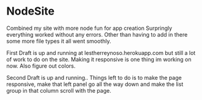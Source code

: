 NodeSite
========

Combined my site with more node fun for app creation
Surpringly everything worked without any errors. Other than having to add in there some more file types it all went smoothly.

First Draft is up and running at lestherreynoso.herokuapp.com but still a lot of work to do on the site. Making it responsive is one thing im working on now. Also figure out colors.

Second Draft is up and running.. Things left to do is to make the page responsive, make that left panel go all the way down and make the list group in that column scroll with the page. 
